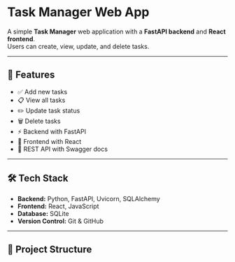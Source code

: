 # Task Manager Web App

A simple **Task Manager** web application with a **FastAPI backend** and **React frontend**.  
Users can create, view, update, and delete tasks.

---

## 🚀 Features
- ✅ Add new tasks
- 📋 View all tasks
- ✏️ Update task status
- 🗑️ Delete tasks
- ⚡ Backend with FastAPI
- 🎨 Frontend with React
- 📂 REST API with Swagger docs

---

## 🛠️ Tech Stack
- **Backend:** Python, FastAPI, Uvicorn, SQLAlchemy
- **Frontend:** React, JavaScript
- **Database:** SQLite 
- **Version Control:** Git & GitHub

---

## 📂 Project Structure
